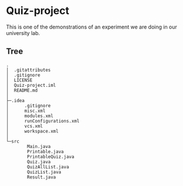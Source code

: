 # Quiz-project
 This is one of the demonstrations of an experiment we are doing in our university lab.

## Tree
```
.
│  .gitattributes
│  .gitignore
│  LICENSE
│  Quiz-project.iml
│  README.md
│
├─.idea
│      .gitignore
│      misc.xml
│      modules.xml
│      runConfigurations.xml
│      vcs.xml
│      workspace.xml
│
└─src
        Main.java
        Printable.java
        PrintableQuiz.java
        Quiz.java
        QuizAllList.java
        QuizList.java
        Result.java
```